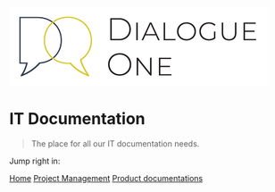 <!-- _coverpage.md -->

![logo](images/thumbnail.png)

# IT Documentation

> The place for all our IT documentation needs.

Jump right in:

[Home](home.md)
[Project Management](Project_management/README.md)
[Product documentations](Product_documentations/README.md)
